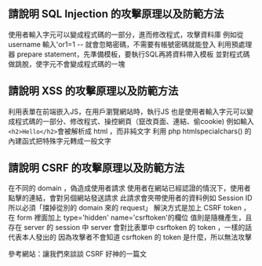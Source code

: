 ## 請說明 SQL Injection 的攻擊原理以及防範方法
使用者輸入字元可以變成程式碼的一部分，進而修改程式，攻擊資料庫
例如從 username 輸入'or1=1 -- 就會忽略密碼，不需要有帳號密碼就能登入
利用預處理器 prepare statement，先準備模板，要執行SQL再將資料帶入模板
並對程式碼做跳脫，使字元不會變成程式碼的一塊 

## 請說明 XSS 的攻擊原理以及防範方法
利用表單在前端嵌入JS，在用戶瀏覽網站時，執行JS
也是使用者輸入字元可以變成程式碼的一部分、修改程式、操控網頁（竄改頁面、連結、偷cookie)
例如輸入```<h2>Hello</h2>```會被解析成 html ，而非純文字
利用 php htmlspecialchars() 的內建函式把特殊字元轉成一般文字

## 請說明 CSRF 的攻擊原理以及防範方法
在不同的 domain ，偽造成使用者請求
使用者在網站已經認證的情況下，使用者點擊的連結，會對另個網站發送請求
此請求會夾帶使用者的資料例如 Session ID
所以必須「擋掉從別的 domain 來的 request」
解決方式是加上 CSRF token ，在 form 裡面加上 type='hidden' name='csrftoken'的欄位
值則是隨機產生，且存在 server 的 session 中
server 會對比表單中 csrftoken 的 token ，一樣的話代表本人發出的
因為攻擊者不會知道 csrftoken 的 token 是什麼，所以無法攻擊

參考網站：讓我們來談談 CSRF 好神的一篇文 


